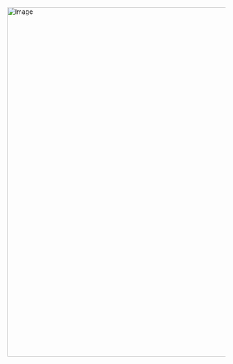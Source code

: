 <img width="2060" height="807" alt="Image" src="https://github.com/user-attachments/assets/8051f60e-47f9-40f5-964b-1a59a6f70f2d" />